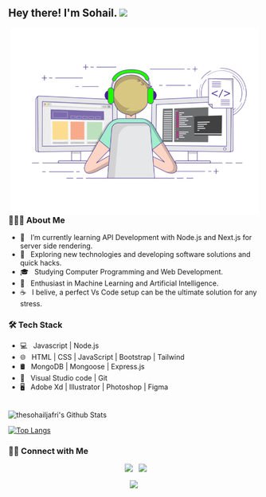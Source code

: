 <h2> Hey there! I'm Sohail. <img src="https://github.com/souvikguria98/souvikguria98/blob/master/Hi.gif" width="25"></h2>
<img align="right" alt="GIF" src="https://raw.githubusercontent.com/devSouvik/devSouvik/master/gif3.gif" width="500"/>

<h3> 👨🏻‍💻 About Me </h3>

- 🔭 &nbsp; I’m currently learning API Development with Node.js and Next.js for server side rendering.
- 🤔 &nbsp; Exploring new technologies and developing software solutions and quick hacks.
- 🎓 &nbsp; Studying Computer Programming and Web Development.
- 🌱 &nbsp; Enthusiast in Machine Learning and Artificial Intelligence.
- ☕ &nbsp; I belive, a perfect Vs Code setup can be the ultimate solution for any stress. 

<h3>🛠 Tech Stack</h3>

- 💻 &nbsp; Javascript | Node.js
- 🌐 &nbsp; HTML | CSS | JavaScript | Bootstrap | Tailwind  
- 🛢 &nbsp; MongoDB | Mongoose | Express.js
- 🔧 &nbsp; Visual Studio code | Git
- 🖥 &nbsp; Adobe Xd | Illustrator | Photoshop | Figma

<br>

<img align="center" src="https://github-readme-stats.vercel.app/api?username=thesohailjafri&include_all_commits=true&count_private=true&show_icons=true&line_height=20&title_color=7A7ADB&icon_color=2234AE&text_color=D3D3D3&bg_color=0,000000,130F40" alt="thesohailjafri's Github Stats">

</br>

[![Top Langs](https://github-readme-stats.vercel.app/api/top-langs/?username=thesohailjafri&layout=compact&text_color=daf7dc&bg_color=151515)](https://github.com/thesohailjafri/github-readme-stats)


<h3> 🤝🏻 Connect with Me </h3>
<p align="center">
&nbsp; <a href="https://www.instagram.com/thesohailjafri/" target="_blank" rel="noopener noreferrer"><img src="https://img.icons8.com/plasticine/100/000000/instagram-new.png" width="50" /></a>  
&nbsp; <a href="mailto:thesohailjafri@gmail.com" target="_blank" rel="noopener noreferrer"><img src="https://img.icons8.com/plasticine/100/000000/gmail.png"  width="50" /></a>
</p>
<p align="center">
<img src="https://visitor-badge.laobi.icu/badge?page_id=thesohailjafri" id="counter">
</p>
